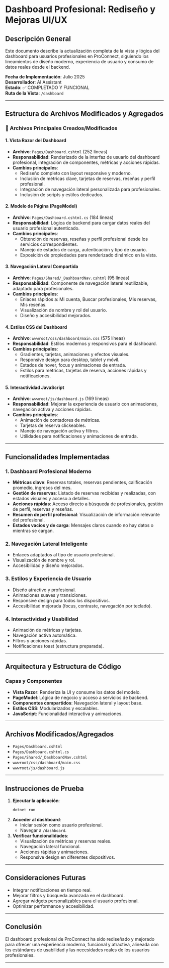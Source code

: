 

# Dashboard Profesional: Rediseño y Mejoras UI/UX

## Descripción General

Este documento describe la actualización completa de la vista y lógica del dashboard para usuarios profesionales en ProConnect, siguiendo los lineamientos de diseño moderno, experiencia de usuario y consumo de datos reales desde el backend.

**Fecha de Implementación**: Julio 2025  
**Desarrollador**: AI Assistant  
**Estado**: ✅ COMPLETADO Y FUNCIONAL  
**Ruta de la Vista**: `/dashboard`

---

## Estructura de Archivos Modificados y Agregados

### 📁 Archivos Principales Creados/Modificados

#### 1. Vista Razor del Dashboard
- **Archivo**: `Pages/Dashboard.cshtml` (252 líneas)
- **Responsabilidad**: Renderizado de la interfaz de usuario del dashboard profesional, integración de componentes, métricas y acciones rápidas.
- **Cambios principales**:
  - Rediseño completo con layout responsive y moderno.
  - Inclusión de métricas clave, tarjetas de reservas, reseñas y perfil profesional.
  - Integración de navegación lateral personalizada para profesionales.
  - Inclusión de scripts y estilos dedicados.

#### 2. Modelo de Página (PageModel)
- **Archivo**: `Pages/Dashboard.cshtml.cs` (184 líneas)
- **Responsabilidad**: Lógica de backend para cargar datos reales del usuario profesional autenticado.
- **Cambios principales**:
  - Obtención de reservas, reseñas y perfil profesional desde los servicios correspondientes.
  - Manejo de estados de carga, autenticación y tipo de usuario.
  - Exposición de propiedades para renderizado dinámico en la vista.

#### 3. Navegación Lateral Compartida
- **Archivo**: `Pages/Shared/_DashboardNav.cshtml` (95 líneas)
- **Responsabilidad**: Componente de navegación lateral reutilizable, adaptado para profesionales.
- **Cambios principales**:
  - Enlaces rápidos a: Mi cuenta, Buscar profesionales, Mis reservas, Mis reseñas.
  - Visualización de nombre y rol del usuario.
  - Diseño y accesibilidad mejorados.

#### 4. Estilos CSS del Dashboard
- **Archivo**: `wwwroot/css/dashboard/main.css` (575 líneas)
- **Responsabilidad**: Estilos modernos y responsivos para el dashboard.
- **Cambios principales**:
  - Gradientes, tarjetas, animaciones y efectos visuales.
  - Responsive design para desktop, tablet y móvil.
  - Estados de hover, focus y animaciones de entrada.
  - Estilos para métricas, tarjetas de reserva, acciones rápidas y notificaciones.

#### 5. Interactividad JavaScript
- **Archivo**: `wwwroot/js/dashboard.js` (169 líneas)
- **Responsabilidad**: Mejorar la experiencia de usuario con animaciones, navegación activa y acciones rápidas.
- **Cambios principales**:
  - Animación de contadores de métricas.
  - Tarjetas de reserva clickeables.
  - Manejo de navegación activa y filtros.
  - Utilidades para notificaciones y animaciones de entrada.

---

## Funcionalidades Implementadas

### 1. Dashboard Profesional Moderno

- **Métricas clave**: Reservas totales, reservas pendientes, calificación promedio, ingresos del mes.
- **Gestión de reservas**: Listado de reservas recibidas y realizadas, con estados visuales y acceso a detalles.
- **Acciones rápidas**: Acceso directo a búsqueda de profesionales, gestión de perfil, reservas y reseñas.
- **Resumen de perfil profesional**: Visualización de información relevante del profesional.
- **Estados vacíos y de carga**: Mensajes claros cuando no hay datos o mientras se cargan.

### 2. Navegación Lateral Inteligente

- Enlaces adaptados al tipo de usuario profesional.
- Visualización de nombre y rol.
- Accesibilidad y diseño mejorados.

### 3. Estilos y Experiencia de Usuario

- Diseño atractivo y profesional.
- Animaciones suaves y transiciones.
- Responsive design para todos los dispositivos.
- Accesibilidad mejorada (focus, contraste, navegación por teclado).

### 4. Interactividad y Usabilidad

- Animación de métricas y tarjetas.
- Navegación activa automática.
- Filtros y acciones rápidas.
- Notificaciones toast (estructura preparada).

---

## Arquitectura y Estructura de Código

### Capas y Componentes

- **Vista Razor**: Renderiza la UI y consume los datos del modelo.
- **PageModel**: Lógica de negocio y acceso a servicios de backend.
- **Componentes compartidos**: Navegación lateral y layout base.
- **Estilos CSS**: Modularizados y escalables.
- **JavaScript**: Funcionalidad interactiva y animaciones.

---

## Archivos Modificados/Agregados

- `Pages/Dashboard.cshtml`
- `Pages/Dashboard.cshtml.cs`
- `Pages/Shared/_DashboardNav.cshtml`
- `wwwroot/css/dashboard/main.css`
- `wwwroot/js/dashboard.js`

---

## Instrucciones de Prueba

1. **Ejecutar la aplicación**:
   ```bash
   dotnet run
   ```
2. **Acceder al dashboard**:
   - Iniciar sesión como usuario profesional.
   - Navegar a `/dashboard`.
3. **Verificar funcionalidades**:
   - Visualización de métricas y reservas reales.
   - Navegación lateral funcional.
   - Acciones rápidas y animaciones.
   - Responsive design en diferentes dispositivos.

---

## Consideraciones Futuras

- Integrar notificaciones en tiempo real.
- Mejorar filtros y búsqueda avanzada en el dashboard.
- Agregar widgets personalizables para el usuario profesional.
- Optimizar performance y accesibilidad.

---

## Conclusión

El dashboard profesional de ProConnect ha sido rediseñado y mejorado para ofrecer una experiencia moderna, funcional y atractiva, alineada con los estándares de usabilidad y las necesidades reales de los usuarios profesionales.

---
